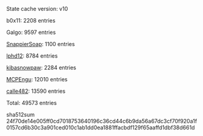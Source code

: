 State cache version: v10

b0x11: 2208 entries

Galgo: 9597 entries

[SnappierSoap](https://github.com/SnappierSoap318): 1100 entries

[lphd12](https://github.com/lphd12): 8784 entries

[kibasnowpaw](https://github.com/kibasnowpaw): 2284 entries

[MCPEngu](https://github.com/MCPEngu): 12010 entries

[calle482](https://github.com/calle482): 13590 entries

Total: 49573 entries

sha512sum 24f70de14e005ff0cd7018753640196c36cd44c6b9da56a67dc3cf70f920a1f0157cd6b30c3a901ced010c1ab1dd0ea1881ffacbdf129f65aaffd1dbf38d661d
